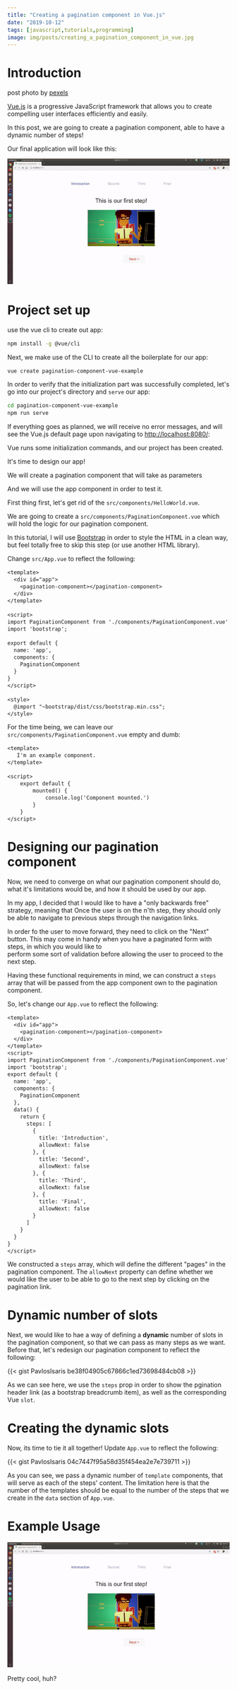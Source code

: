 ```yaml
---
title: "Creating a pagination component in Vue.js"
date: "2019-10-12"
tags: [javascript,tutorials,programming]
image: img/posts/creating_a_pagination_component_in_vue.jpg
---
```




# Introduction

 post photo by [pexels](https://www.pexels.com/)

[Vue.js](https://vuejs.org/v2/guide/) is a progressive JavaScript framework that allows you to create compelling 
user interfaces efficiently and easily. 

In this post, we are going to create a pagination component, able to have a dynamic number
of steps!

Our final application will look like this:

![Example pagination component](https://raw.githubusercontent.com/PavlosIsaris/Vue.js-pagination-example/master/public/img/example2.gif)

# Project set up

use the vue cli to create out app:
```bash
npm install -g @vue/cli
```

Next, we make use of the CLI to create all the boilerplate for our app:

```bash
vue create pagination-component-vue-example
```

In order to verify that the initialization part was successfully completed, 
let's go into our project's directory and `serve` our app:

```bash
cd pagination-component-vue-example
npm run serve
```

If everything goes as planned, we will receive no error messages, and will 
see the Vue.js default page upon navigating to [http://localhost:8080/](http://localhost:8080/):



Vue runs some initialization commands, and our project has been created.

It's time to design our app!

We will create a pagination component that will take as parameters

And we will use the app component in order to test it.

First thing first, let's get rid of the `src/components/HelloWorld.vue`.

We are going to create a `src/components/PaginationComponent.vue` which will hold 
the logic for our pagination component.

In this tutorial, I will use [Bootstrap](https://getbootstrap.com/) in order to
style the HTML in a clean way, but feel totally free to skip this step (or use another HTML library).

Change `src/App.vue` to reflect the following:

```vue
<template>
  <div id="app">
    <pagination-component></pagination-component>
  </div>
</template>

<script>
import PaginationComponent from './components/PaginationComponent.vue'
import 'bootstrap';

export default {
  name: 'app',
  components: {
    PaginationComponent
  }
}
</script>

<style>
  @import "~bootstrap/dist/css/bootstrap.min.css";
</style>

```

For the time being, we can leave our `src/components/PaginationComponent.vue` empty and dumb:

```vue
<template>
   I'm an example component.         
</template>

<script>
    export default {
        mounted() {
            console.log('Component mounted.')
        }
    }
</script>

```
# Designing our pagination component

Now, we need to converge on what our pagination component should do, what it's limitations would be,
and how it should be used by our app.

In my app, I decided that I would like to have a "only backwards free" strategy, meaning that
Once the user is on the n'th step, they should only be able to navigate to previous steps through
the navigation links.

In order fo the user to move forward, they need to click on the "Next" button.
This may come in handy when you have a paginated form with steps, in which you would like to\
perform some sort of validation before allowing the user to proceed to the next step.

Having these functional requirements in mind, we can construct a `steps` array that will
be passed from the app component own to the pagination component.

So, let's change our `App.vue` to reflect the following:

```vue
<template>
  <div id="app">
    <pagination-component></pagination-component>
  </div>
</template>
<script>
import PaginationComponent from './components/PaginationComponent.vue'
import 'bootstrap';
export default {
  name: 'app',
  components: {
    PaginationComponent
  },
  data() {
    return {
      steps: [
        {
          title: 'Introduction',
          allowNext: false
        }, {
          title: 'Second',
          allowNext: false
        }, {
          title: 'Third',
          allowNext: false
        }, {
          title: 'Final',
          allowNext: false
        }
      ]
    }
  }
}
</script>
```

We constructed a `steps` array, which will define the different "pages" in the pagination component.
The `allowNext` property can define whether we would like the user to be able to go to the next step by clicking on
the pagination link.

# Dynamic number of slots 

Next, we would like to hae a way of defining a <b>dynamic</b> number of slots in the pagination
component, so that we can pass as many steps as we want.
Before that, let's redesign our pagination component to reflect the following:

{{< gist PavlosIsaris be38f04905c67866c1ed73698484cb08 >}}

As we can see here, we use the `steps` prop in order to show the pgination header link (as a
bootstrap breadcrumb item), as well as the corresponding Vue `slot`.

# Creating the dynamic slots

Now, its time to tie it all together! 
Update `App.vue` to reflect the following:


{{< gist PavlosIsaris 04c7447f95a58d35f454ea2e7e739711 >}}

As you can see, we pass a dynamic number of `template` components, that will serve as each 
of the steps' content. The limitation here is that the number of the templates should be equal to
the number of the steps that we create in the `data` section of `App.vue`.


# Example Usage

![Example pagination component](https://raw.githubusercontent.com/PavlosIsaris/Vue.js-pagination-example/master/public/img/example2.gif)

Pretty cool, huh?
